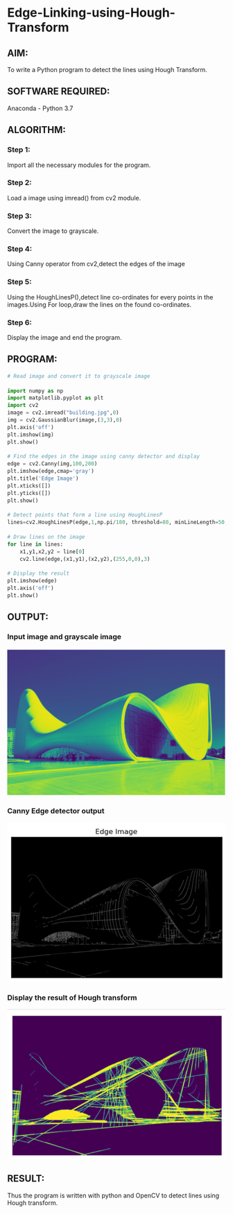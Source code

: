 # Edge-Linking-using-Hough-Transform
## AIM: 
To write a Python program to detect the lines using Hough Transform.

## SOFTWARE REQUIRED:
Anaconda - Python 3.7

## ALGORITHM:
### Step 1:
Import all the necessary modules for the program.
 
### Step 2:
Load a image using imread() from cv2 module.

### Step 3:
Convert the image to grayscale.

### Step 4:
Using Canny operator from cv2,detect the edges of the image

### Step 5:
Using the HoughLinesP(),detect line co-ordinates for every points in the images.Using For loop,draw the lines on the found co-ordinates.

### Step 6:
Display the image and end the program.


## PROGRAM:
```Python
# Read image and convert it to grayscale image

import numpy as np
import matplotlib.pyplot as plt
import cv2
image = cv2.imread("building.jpg",0)
img = cv2.GaussianBlur(image,(3,3),0)
plt.axis('off')
plt.imshow(img)
plt.show()

# Find the edges in the image using canny detector and display
edge = cv2.Canny(img,100,200)
plt.imshow(edge,cmap='gray')
plt.title('Edge Image')
plt.xticks([])
plt.yticks([])
plt.show()

# Detect points that form a line using HoughLinesP
lines=cv2.HoughLinesP(edge,1,np.pi/180, threshold=80, minLineLength=50,maxLineGap=250)

# Draw lines on the image
for line in lines:
    x1,y1,x2,y2 = line[0]
    cv2.line(edge,(x1,y1),(x2,y2),(255,0,0),3)
    
# Display the result
plt.imshow(edge)
plt.axis('off')
plt.show()

```

## OUTPUT:

### Input image and grayscale image
![output](e.png)
<br>

### Canny Edge detector output
![output](e1.png)
<br>

### Display the result of Hough transform
![output](e2.png)
<br>

## RESULT:
Thus the program is written with python and OpenCV to detect lines using Hough transform. 

